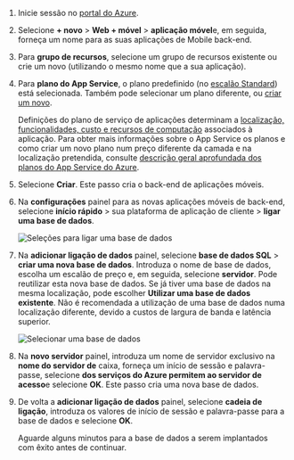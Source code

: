 1. Inicie sessão no [portal do Azure].
2. Selecione **+ novo** > **Web + móvel** > **aplicação móvel**e, em seguida, forneça um nome para as suas aplicações de Mobile back-end.
3. Para **grupo de recursos**, selecione um grupo de recursos existente ou crie um novo (utilizando o mesmo nome que a sua aplicação). 
4. Para **plano do App Service**, o plano predefinido (no [escalão Standard](https://azure.microsoft.com/pricing/details/app-service/)) está selecionada. Também pode selecionar um plano diferente, ou [criar um novo](../articles/app-service/app-service-plan-manage.md#create-an-app-service-plan). 

   Definições do plano de serviço de aplicações determinam a [localização, funcionalidades, custo e recursos de computação](https://azure.microsoft.com/pricing/details/app-service/) associados à aplicação. Para obter mais informações sobre o App Service os planos e como criar um novo plano num preço diferente da camada e na localização pretendida, consulte [descrição geral aprofundada dos planos do App Service do Azure](../articles/app-service/azure-web-sites-web-hosting-plans-in-depth-overview.md).
   
5. Selecione **Criar**. Este passo cria o back-end de aplicações móveis. 
6. Na **configurações** painel para as novas aplicações móveis de back-end, selecione **início rápido** > sua plataforma de aplicação de cliente > **ligar uma base de dados**. 
   
   ![Seleções para ligar uma base de dados](./media/app-service-mobile-dotnet-backend-create-new-service/dotnet-backend-create-data-connection.png)
7. Na **adicionar ligação de dados** painel, selecione **base de dados SQL** > **criar uma nova base de dados**. Introduza o nome de base de dados, escolha um escalão de preço e, em seguida, selecione **servidor**. Pode reutilizar esta nova base de dados. Se já tiver uma base de dados na mesma localização, pode escolher **Utilizar uma base de dados existente**. Não é recomendada a utilização de uma base de dados numa localização diferente, devido a custos de largura de banda e latência superior.
   
   ![Selecionar uma base de dados](./media/app-service-mobile-dotnet-backend-create-new-service/dotnet-backend-create-db.png)
8. Na **novo servidor** painel, introduza um nome de servidor exclusivo na **nome do servidor de** caixa, forneça um início de sessão e palavra-passe, selecione **dos serviços do Azure permitem ao servidor de acesso**e selecione  **OK**. Este passo cria uma nova base de dados.
9. De volta a **adicionar ligação de dados** painel, selecione **cadeia de ligação**, introduza os valores de início de sessão e palavra-passe para a base de dados e selecione **OK**. 

   Aguarde alguns minutos para a base de dados a serem implantados com êxito antes de continuar.

<!-- URLs. -->
[Portal do Azure]: https://portal.azure.com/
